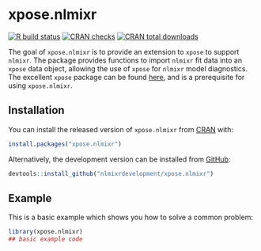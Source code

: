 # xpose.nlmixr

<!-- badges: start -->
[![R build status](https://github.com/nlmixrdevelopment/xpose.nlmixr/workflows/R-CMD-check/badge.svg)](https://github.com/nlmixrdevelopment/xpose.nlmixr/actions)
[![CRAN checks](https://cranchecks.info/badges/summary/xpose.nlmixr)](https://cran.r-project.org/web/checks/check_results_xpose.nlmixr.html)
[![CRAN total downloads](https://cranlogs.r-pkg.org/badges/grand-total/xpose.nlmixr)](https://cran.r-project.org/package=nlmixr)
<!-- badges: end -->

The goal of `xpose.nlmixr` is to provide an extension to `xpose` to support `nlmixr`. The package provides functions to import `nlmixr` fit data into an `xpose` data object, allowing the use of `xpose` for `nlmixr` model diagnostics.  
The excellent `xpose` package can be found [here](https://github.com/UUPharmacometrics/xpose), and is a prerequisite for using `xpose.nlmixr`.

## Installation

You can install the released version of `xpose.nlmixr` from [CRAN](https://CRAN.R-project.org) with:

``` r
install.packages("xpose.nlmixr")
```

Alternatively, the development version can be installed from [GitHub](https://github.com/nlmixrdevelopment/xpose.nlmixr):

``` r
devtools::install_github("nlmixrdevelopment/xpose.nlmixr")
```

## Example

This is a basic example which shows you how to solve a common problem:

``` r
library(xpose.nlmixr)
## basic example code
```

